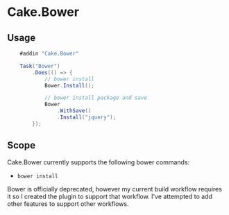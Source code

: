 # Cake.Bower

## Usage

```c#
    #addin "Cake.Bower"

    Task("Bower")
        .Does(() => {
            // bower install
            Bower.Install();

            // bower install package and save
            Bower
                .WithSave()
                .Install("jquery");
        });
```

## Scope
Cake.Bower currently supports the following bower commands:

* ```bower install```

Bower is officially deprecated, however my current build workflow requires it so I created the plugin to support that workflow. I've attempted to add other features to support other workflows.